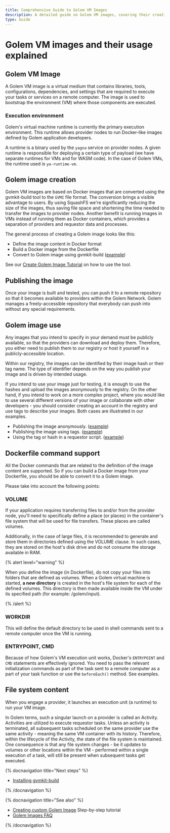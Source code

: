 ```yaml
---
title: Comprehensive Guide to Golem VM Images
description: A detailed guide on Golem VM images, covering their creation, conversion, and usage within the Golem Network, with insights on Docker integration and best practices.
type: Guide
---
```


# Golem VM images and their usage explained

## Golem VM Image

A Golem VM image is a virtual medium that contains libraries, tools, configurations, dependencies, and settings that are required to execute your tasks or services on a remote computer. The image is used to bootstrap the environment (VM) where those components are executed.

### Execution environment

Golem's virtual machine runtime is currently the primary execution environment. This runtime allows provider nodes to run Docker-like images defined by Golem application developers.

A runtime is a binary used by the `yagna` service on provider nodes. A given runtime is responsible for deploying a certain type of payload (we have separate runtimes for VMs and for WASM code). In the case of Golem VMs, the runtime used is `ya-runtime-vm`.

## Golem image creation

Golem VM images are based on Docker images that are converted using the gvmkit-build tool to the `GVMI` file format. The conversion brings a visible advantage to users. By using SquashFS we're significantly reducing the size of the images, thus saving file space and shortening the time needed to transfer the images to provider nodes. Another benefit is running images in VMs instead of running them as Docker containers, which provides a separation of providers and requestor data and processes.

The general process of creating a Golem image looks like this:

- Define the image content in Docker format
- Build a Docker image from the Dockerfile
- Convert to Golem image using gvmkit-build ([example](/docs/en/creators/tools/gvmkit/converting-docker-image-to-golem-format))

See our [Create Golem Image Tutorial](/docs/en/creators/javascript/tutorials/building-custom-image) on how to use the tool.

## Publishing the image

Once your image is built and tested, you can push it to a remote repository so that it becomes available to providers within the Golem Network. Golem manages a freely-accessible repository that everybody can push into without any special requirements.

## Golem image use

Any images that you intend to specify in your demand must be publicly available, so that the providers can download and deploy them.
Therefore, you either need to publish them to our registry or host it yourself in a publicly-accessible location.

Within our registry, the images can be identified by their image hash or their tag name.
The type of identifier depends on the way you publish your image and is driven by intended usage.

If you intend to use your image just for testing, it is enough to use the hashes and upload the images anonymously to the registry.
On the other hand, if you intend to work on a more complex project, where you would like to use several different versions of your image or collaborate with other developers - you should consider creating an account in the registry and use tags to describe your images. Both cases are illustrated in our examples.

- Publishing the image anonymously. ([example](/docs/en/creators/tools/gvmkit/publishing-custom-images#publishing-custom-golem-image-to-the-registry-hash-based))
- Publishing the image using tags. ([example](/docs/en/creators/tools/gvmkit/publishing-custom-images#publishing-custom-golem-image-to-the-registry-tag-based))
- Using the tag or hash in a requestor script. ([example](/docs/en/creators/javascript/examples/working-with-images))

## Dockerfile command support

All the Docker commands that are related to the definition of the image content are supported. So if you can build a Docker image from your Dockerfile, you should be able to convert it to a Golem image.

Please take into account the following points:

### VOLUME

If your application requires transferring files to and/or from the provider node, you'll need to specifically define a place (or places) in the container's file system that will be used for file transfers. These places are called volumes.

Additionally, in the case of large files, it is recommended to generate and store them in directories defined using the VOLUME clause. In such cases, they are stored on the host's disk drive and do not consume the storage available in RAM.

{% alert level="warning" %}

When you define the image (in Dockerfile), do not copy your files into folders that are defined as volumes. When a Golem virtual machine is started, **a new directory** is created in the host's file system for each of the defined volumes. This directory is then made available inside the VM under its specified path (for example: /golem/input).

{% /alert %}

### WORKDIR

This will define the default directory to be used in shell commands sent to a remote computer once the VM is running.

### ENTRYPOINT, CMD

Because of how Golem's VM execution unit works, Docker's `ENTRYPOINT` and `CMD` statements are effectively ignored. You need to pass the relevant initialization commands as part of the task sent to a remote computer as a part of your task function or use the `beforeEach()` method. See examples.

## File system content

When you engage a provider, it launches an execution unit (a runtime) to run your VM image.

In Golem terms, such a singular launch on a provider is called an Activity. Activities are utilized to execute requestor tasks. Unless an activity is terminated, all subsequent tasks scheduled on the same provider use the same activity - meaning the same VM container with its history. Therefore, within the lifecycle of the Activity, the state of the file system is maintained. One consequence is that any file system changes - be it updates to volumes or other locations within the VM - performed within a single execution of a task, will still be present when subsequent tasks get executed.

{% docnavigation title="Next steps" %}

- [Installing gvmkit-build](/docs/en/creators/tools/gvmkit/gvmkit-build-installation)

{% /docnavigation %}

{% docnavigation title="See also" %}

- [Creating custom Golem Image](/docs/en/creators/javascript/tutorials/building-custom-image) Step-by-step tutorial
- [Golem Images FAQ](/docs/en/creators/javascript/guides/golem-images-faq)

{% /docnavigation %}
